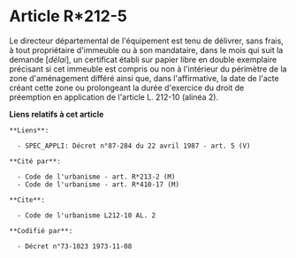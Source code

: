 # Article R*212-5

Le directeur départemental de l'équipement est tenu de délivrer, sans frais, à tout propriétaire d'immeuble ou à son
mandataire, dans le mois qui suit la demande [*délai*], un certificat établi sur papier libre en double exemplaire précisant
si cet immeuble est compris ou non à l'intérieur du périmètre de la zone d'aménagement différé ainsi que, dans l'affirmative,
la date de l'acte créant cette zone ou prolongeant la durée d'exercice du droit de préemption en application de l'article L.
212-10 (alinéa 2).

**Liens relatifs à cet article**

	**Liens**:

	  - SPEC_APPLI: Décret n°87-284 du 22 avril 1987 - art. 5 (V)

	**Cité par**:

	  - Code de l'urbanisme - art. R*213-2 (M)
	  - Code de l'urbanisme - art. R*410-17 (M)

	**Cite**:

	  - Code de l'urbanisme L212-10 AL. 2

	**Codifié par**:

	  - Décret n°73-1023 1973-11-08
